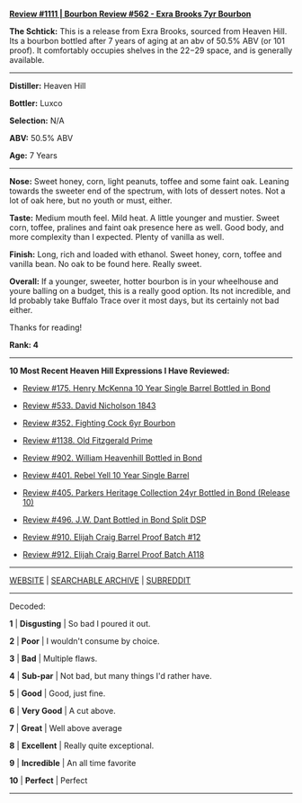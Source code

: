 
[**Review #1111 | Bourbon Review #562 - Exra Brooks 7yr Bourbon**]( https://t8ke.review/review-1111-ezra-brooks-7yr-bourbon/)

**The Schtick:** This is a release from Exra Brooks, sourced from Heaven Hill. Its a bourbon bottled after 7 years of aging at an abv of 50.5% ABV (or 101 proof). It comfortably occupies shelves in the $22-$29 space, and is generally available.

-----

**Distiller:** Heaven Hill

**Bottler:** Luxco

**Selection:** N/A

**ABV:** 50.5% ABV

**Age:** 7 Years 

-----

**Nose:**  Sweet honey, corn, light peanuts, toffee and some faint oak. Leaning towards the sweeter end of the spectrum, with lots of dessert notes. Not a lot of oak here, but no youth or must, either.

**Taste:** Medium mouth feel. Mild heat. A little younger and mustier. Sweet corn, toffee, pralines and faint oak presence here as well. Good body, and more complexity than I expected. Plenty of vanilla as well.

**Finish:** Long, rich and loaded with ethanol. Sweet honey, corn, toffee and vanilla bean. No oak to be found here. Really sweet.

**Overall:** If a younger, sweeter, hotter bourbon is in your wheelhouse and youre balling on a budget, this is a really good option. Its not incredible, and Id probably take Buffalo Trace over it most days, but its certainly not bad either.

Thanks for reading!

**Rank: 4**

----- 

**10 Most Recent Heaven Hill Expressions I Have Reviewed:** 

- [Review #175. Henry McKenna 10 Year Single Barrel Bottled in Bond]( https://t8ke.review/review-175-henry-mckenna-10yr-bottled-in-bond-re-review/) 

- [Review #533. David Nicholson 1843]( https://t8ke.review/review-533-david-nicholson-1843/) 

- [Review #352. Fighting Cock 6yr Bourbon]( https://t8ke.review/review-352-fighting-cock-6yr/) 

- [Review #1138. Old Fitzgerald Prime]( https://t8ke.review/review-1138-old-fitzgerald-prime/) 

- [Review #902. William Heavenhill Bottled in Bond]( https://t8ke.review/review-902-william-heavenhill-bottled-in-bond/) 

- [Review #401. Rebel Yell 10 Year Single Barrel]( https://t8ke.review/review-401-rebel-yell-single-barrel-10yr/) 

- [Review #405. Parkers Heritage Collection 24yr Bottled in Bond (Release 10)]( https://t8ke.review/review-405-parkers-heritage-collection-10-24yr-bottled-in-bond/) 

- [Review #496. J.W. Dant Bottled in Bond Split DSP]( https://t8ke.review/review-496-jw-dant-split-dsp-131/) 

- [Review #910. Elijah Craig Barrel Proof Batch #12]( https://t8ke.review/review-910-elijah-craig-barrel-proof-batch-12/) 

- [Review #912. Elijah Craig Barrel Proof Batch A118]( https://t8ke.review/review-912-elijah-craig-barrel-proof-batch-a118/) 

-----

[WEBSITE](https://t8ke.review) | [SEARCHABLE ARCHIVE](https://t8ke.review/review-archive/) | [SUBREDDIT](https://reddit.com/r/t8kereviews)

-----

Decoded:

**1** | **Disgusting** | So bad I poured it out.

**2** | **Poor** | I wouldn't consume by choice.

**3** | **Bad** | Multiple flaws.

**4** | **Sub-par** | Not bad, but many things I'd rather have.

**5** | **Good** | Good, just fine.

**6** | **Very Good** | A cut above.

**7** | **Great** | Well above average

**8** | **Excellent** | Really quite exceptional.

**9** | **Incredible** | An all time favorite

**10** | **Perfect** | Perfect

----

